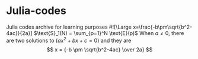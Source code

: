 # Julia-codes
Julia codes archive for learning purposes
#![\Large x=\frac{-b\pm\sqrt{b^2-4ac}}{2a}]
$\text{S}_1(N) = \sum_{p=1}^N \text{E}(p)$
When $a \ne 0$, there are two solutions to $(ax^2 + bx + c = 0)$ and they are 
$$ x = {-b \pm \sqrt{b^2-4ac} \over 2a} $$
